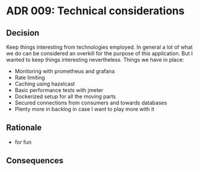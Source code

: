 # ADR 009: Technical considerations

## Decision
Keep things interesting from technologies employed. In general a lot of what we do can be considered an overkill for the purpose of this application. But I wanted to keep things interesting nevertheless.
Things we have in place:
* Monitoring with prometheus and grafana
* Rate limiting
* Caching using hazelcast
* Basic performance tests with jmeter
* Dockerized setup for all the moving parts
* Secured connections from consumers and towards databases
* Plenty more in backlog in case I want to play more with it

## Rationale
* for fun

## Consequences
